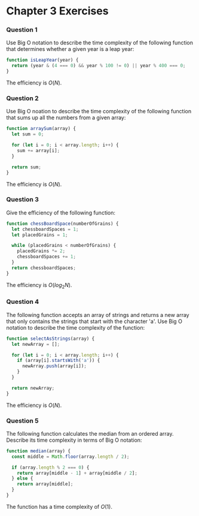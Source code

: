 # Chapter 3 Exercises

### Question 1

Use Big O notation to describe the time complexity of the following function that determines whether a given year is a leap year:

```javascript
function isLeapYear(year) {
  return (year & (4 === 0) && year % 100 != 0) || year % 400 === 0;
}
```

The efficiency is $O(N)$.

### Question 2

Use Big O noation to describe the time complexity of the following function that sums up all the numbers from a given array:

```javascript
function arraySum(array) {
  let sum = 0;

  for (let i = 0; i < array.length; i++) {
    sum += array[i];
  }

  return sum;
}
```

The efficiency is $O(N)$.

### Question 3

Give the efficiency of the following function:

```javascript
function chessBoardSpace(numberOfGrains) {
  let chessboardSpaces = 1;
  let placedGrains = 1;

  while (placedGrains < numberOfGrains) {
    placedGrains *= 2;
    chessboardSpaces += 1;
  }
  return chessboardSpaces;
}
```

The efficiency is $O(log{_2}{N})$.

### Question 4

The following function accepts an array of strings and returns a new array that only contains the strings that start with the character 'a'. Use Big O notation to describe the time complexity of the function:

```javascript
function selectAsStrings(array) {
  let newArray = [];

  for (let i = 0; i < array.length; i++) {
    if (array[i].startsWith('a')) {
      newArray.push(array[i]);
    }
  }

  return newArray;
}
```

The efficiency is $O(N)$.

### Question 5

The following function calculates the median from an ordered array. Describe its time complexity in terms of Big O notation:

```javascript
function median(array) {
  const middle = Math.floor(array.length / 2);

  if (array.length % 2 === 0) {
    return array[middle - 1] + array[middle / 2];
  } else {
    return array[middle];
  }
}
```

The function has a time complexity of $O(1)$.
